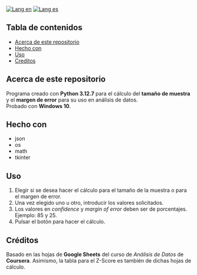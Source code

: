 [![Lang en](https://img.shields.io/badge/lang-en-blue?style=flat)](https://github.com/ian-ani/sample_size_moe/blob/main/README.md)
[![Lang es](https://img.shields.io/badge/lang-es-red?style=flat)](https://github.com/ian-ani/sample_size_moe/blob/main/README.es.md)

## Tabla de contenidos

- [Acerca de este repositorio](#Acerca-de-este-repositorio)
- [Hecho con](#Hecho-con)
- [Uso](#Uso)
- [Creditos](#Créditos)

## Acerca de este repositorio

Programa creado con **Python 3.12.7** para el cálculo del **tamaño de muestra** y el **margen de error** para su
uso en análisis de datos.  
Probado con **Windows 10**.

## Hecho con

- json
- os
- math
- tkinter

## Uso

1. Elegir si se desea hacer el cálculo para el tamaño de la muestra o para el margen de error.
2. Una vez elegido uno u otro, introducir los valores solicitados.
3. Los valores en *confidence* y *margin of error* deben ser de porcentajes. Ejemplo: 85 y 25.
4. Pulsar el botón para hacer el cálculo.

## Créditos

Basado en las hojas de **Google Sheets** del curso de *Análisis de Datos* de **Coursera**. Asimismo, la 
tabla para el Z-Score es también de dichas hojas de cálculo.